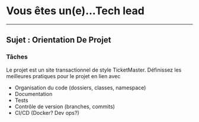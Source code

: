 # Vous êtes un(e)...Tech lead
---
## Sujet : Orientation De Projet

### Tâches
Le projet est un site transactionnel de style TicketMaster. Définissez les meilleures pratiques pour le projet en lien avec 
- Organisation du code (dossiers, classes, namespace)
- Documentation
- Tests
- Contrôle de version (branches, commits)
- CI/CD (Docker? Dev ops?)
